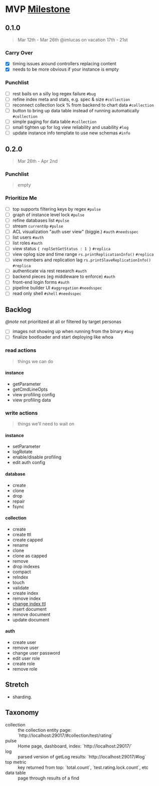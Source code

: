 # MVP [Milestone](../milestones.md)

## 0.1.0

> Mar 12th - Mar 26th
> @imlucas on vacation 17th - 21st

### Carry Over

- [x] timing issues around controllers replacing content
- [x] needs to be more obvious if your instance is empty

### Punchlist

- [ ] rest bails on a silly log regex failure `#bug`
- [ ] refine index meta and stats, e.g. spec & size `#collection`
- [ ] reconnect collection lock % from backend to chart data `#collection`
- [ ] button to bring up data table instead of running automatically `#collection`
- [ ] simple paging for data table `#collection`
- [ ] small tighten up for log view reliability and usability `#log`
- [ ] update instance info template to use new schemas `#info`

## 0.2.0

> Mar 26th - Apr 2nd

### Punchlist

> empty

### Prioritize Me

- [ ] top supports filtering keys by regex `#pulse`
- [ ] graph of instance level lock `#pulse`
- [ ] refine databases list `#pulse`
- [ ] stream `currentOp` `#pulse`
- [ ] ACL visualization "auth user view" (biggie.) `#auth` `#needsspec`
- [ ] list users `#auth`
- [ ] list roles `#auth`
- [ ] view status `{ replSetGetStatus : 1 }` `#replica`
- [ ] view oplog size and time range `rs.printReplicationInfo()` `#replica`
- [ ] view members and replication lag `rs.printSlaveReplicationInfo()` `#replica`
- [ ] authenticate via rest research `#auth`
- [ ] backend pieces (eg middleware to enforce) `#auth`
- [ ] front-end login forms `#auth`
- [ ] pipeline builder UI `#aggregation` `#needsspec`
- [ ] read only shell `#shell` `#needsspec`

## Backlog

_@note_ not prioritized at all or filtered by target personas

- [ ] images not showing up when running from the binary `#bug`
- [ ] finalize bootloader and start deploying like whoa

### read actions

> things we can do

#### instance

- getParameter
- getCmdLineOpts
- view profiling config
- view profiling data

### write actions

> things we'll need to wait on

#### instance

- setParameter
- logRotate
- enable/disable profiling
- edit auth config

#### database

- create
- clone
- drop
- repair
- fsync

#### collection

- create
- create ttl
- create capped
- rename
- clone
- clone as capped
- remove
- drop indexes
- compact
- reIndex
- touch
- validate
- create index
- remove index
- [change index ttl](http://docs.mongodb.org/manual/reference/command/collMod/#index)
- insert document
- remove document
- update document

#### auth

- create user
- remove user
- change user password
- edit user role
- create role
- remove role

## Stretch

- sharding.


## Taxonomy

<dl>
  <dt>collection</dt>
  <dd>the collection entity page: `http://localhost:29017/#collection/test/rating`</dd>

  <dt>pulse</dt>
  <dd>Home page, dashboard, index: `http://localhost:29017/`</dd>

  <dt>log</dt>
  <dd>parsed version of getLog results: `http://localhost:29017/#log`</dd>

  <dt>top metric</dt>
  <dd>key returned from top: `total.count`, `test.rating.lock.count`, etc</dd>

  <dt>data table</dt>
  <dd>page through results of a find</dd>

  <dt></dt>
  <dd></dd>

</dl>
